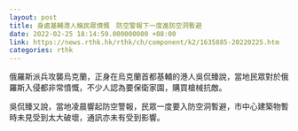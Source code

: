```yaml
---
layout: post
title: 身處基輔港人稱民眾憤慨　防空警報下一度進防空洞暫避
date: 2022-02-25 18:14:59.000000000 +08:00
link: https://news.rthk.hk/rthk/ch/component/k2/1635885-20220225.htm
categories: rthk
---
```


俄羅斯派兵攻襲烏克蘭，正身在烏克蘭首都基輔的港人吳侃臻說，當地民眾對於俄羅斯入侵都非常憤慨，不少人認為要保衛家園，購買槍械抗敵。

吳侃臻又說，當地凌晨響起防空警報，民眾一度要入防空洞暫避，市中心建築物暫時未見受到太大破壞，通訊亦未有受到影響。
